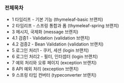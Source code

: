 ### 전체목차
 * 1 타임리프 - 기본 기능 (thymeleaf-basic 브랜치)
 * 2 타임리프 - 스프링 통합과 폼 (thymeleaf-spring 브랜치)
 * 3 메시지, 국제화 (message 브랜치)
 * 4.1 검증1 - Validation (validation 브랜치)
 * 4.2 검증2 - Bean Validation (validation 브랜치)
 * 5 로그인 처리1 - 쿠키, 세션 (login 브랜치)
 * 6 로그인 처리2 - 필터, 인터셉터 (login 브랜치)
 * 7 예외 처리와 오류 페이지 (exception 브랜치)
 * 8 API 예외 처리 (exception 브랜치)
 * 9 스프링 타입 컨버터 (typeconverter 브랜치)